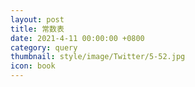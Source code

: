 ```yaml
---
layout: post
title: 常数表
date: 2021-4-11 00:00:00 +0800
category: query
thumbnail: style/image/Twitter/5-52.jpg
icon: book
---
```







<div id="forReact_0"></div>

<div id="forReact_1">
<!-- <img src="https://sirius1334.love/2/" /> -->

</div>


<script type="text/babel" src="{{ '/myScript/for_2.js'  | prepend : site.baseurl }}"></script>






